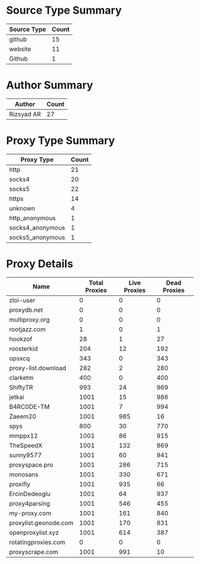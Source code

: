 # Source Type Summary

| Source Type | Count |
|-------------|-------|
| github | 15 |
| website | 11 |
| Github | 1 |


# Author Summary

| Author | Count |
|--------|-------|
| Rizsyad AR | 27 |


# Proxy Type Summary

| Proxy Type | Count |
|------------|-------|
| http | 21 |
| socks4 | 20 |
| socks5 | 22 |
| https | 14 |
| unknown | 4 |
| http_anonymous | 1 |
| socks4_anonymous | 1 |
| socks5_anonymous | 1 |


# Proxy Details

| Name | Total Proxies | Live Proxies | Dead Proxies |
|------|---------------|--------------|---------------|
| zloi-user | 0 | 0 | 0 |
| proxydb.net | 0 | 0 | 0 |
| multiproxy.org | 0 | 0 | 0 |
| rootjazz.com | 1 | 0 | 1 |
| hookzof | 28 | 1 | 27 |
| roosterkid | 204 | 12 | 192 |
| opsxcq | 343 | 0 | 343 |
| proxy-list.download | 282 | 2 | 280 |
| clarketm | 400 | 0 | 400 |
| ShiftyTR | 993 | 24 | 969 |
| jetkai | 1001 | 15 | 986 |
| B4RC0DE-TM | 1001 | 7 | 994 |
| Zaeem20 | 1001 | 985 | 16 |
| spys | 800 | 30 | 770 |
| mmppx12 | 1001 | 86 | 915 |
| TheSpeedX | 1001 | 132 | 869 |
| sunny9577 | 1001 | 60 | 941 |
| proxyspace.pro | 1001 | 286 | 715 |
| monosans | 1001 | 330 | 671 |
| proxifly | 1001 | 935 | 66 |
| ErcinDedeoglu | 1001 | 64 | 937 |
| proxy4parsing | 1001 | 546 | 455 |
| my-proxy.com | 1001 | 161 | 840 |
| proxylist.geonode.com | 1001 | 170 | 831 |
| openproxylist.xyz | 1001 | 614 | 387 |
| rotatingproxies.com | 0 | 0 | 0 |
| proxyscrape.com | 1001 | 991 | 10 |
